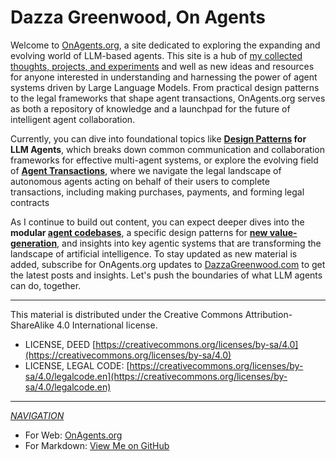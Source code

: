 # Dazza Greenwood, On Agents

Welcome to [OnAgents.org](https://onagents.org), a site dedicated to exploring the expanding and evolving world of LLM-based agents. This site is a hub of [my collected thoughts, projects, and experiments](background/) and well as new ideas and resources for anyone interested in understanding and harnessing the power of agent systems driven by Large Language Models. From practical design patterns to the legal frameworks that shape agent transactions, OnAgents.org serves as both a repository of knowledge and a launchpad for the future of intelligent agent collaboration.

Currently, you can dive into foundational topics like **[Design Patterns](patterns/) for LLM Agents**, which breaks down common communication and collaboration frameworks for effective multi-agent systems, or explore the evolving field of **[Agent Transactions](transactions/)**, where we navigate the legal landscape of autonomous agents acting on behalf of their users to complete transactions, including making purchases, payments, and forming legal contracts

As I continue to build out content, you can expect deeper dives into the **modular [agent codebases](agento/)**, a specific design patterns for **[new value-generation](genspring/)**, and insights into key agentic systems that are transforming the landscape of artificial intelligence. To stay updated as new material is added, subscribe for OnAgents.org updates to [DazzaGreenwood.com](https://www.dazzagreenwood.com) to get the latest posts and insights. Let's push the boundaries of what LLM agents can do, together.



--------------------------------------

This material is distributed under the Creative Commons Attribution-ShareAlike 4.0 International license.

* LICENSE, DEED [https://creativecommons.org/licenses/by-sa/4.0](https://creativecommons.org/licenses/by-sa/4.0)
* LICENSE, LEGAL CODE: [https://creativecommons.org/licenses/by-sa/4.0/legalcode.en](https://creativecommons.org/licenses/by-sa/4.0/legalcode.en)

------

*[NAVIGATION](https://github.com/dazzaji/onagents/blob/main/docs/docs/2025-03-15-prezo.md)*

* For Web: [OnAgents.org](https://onagents.org)
* For Markdown: [View Me on GitHub](https://github.com/dazzaji/onagents/tree/main/docs)
